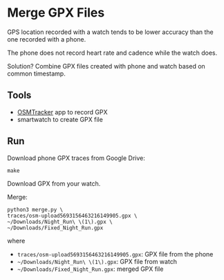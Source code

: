 # Merge GPX Files

GPS location recorded with a watch tends to be lower accuracy than the one recorded with a phone. 

The phone does not record heart rate and cadence while the watch does. 

Solution? Combine GPX files created with phone and watch based on common timestamp.

## Tools

- [OSMTracker](https://wiki.openstreetmap.org/wiki/OSMTracker_(Android)) app to record GPX
- smartwatch to create GPX file

## Run

Download phone GPX traces from Google Drive:

```
make
```

Download GPX from your watch.

Merge:

```
python3 merge.py \
traces/osm-upload5693156463216149905.gpx \
~/Downloads/Night_Run\ \(1\).gpx \
~/Downloads/Fixed_Night_Run.gpx
```

where

- `traces/osm-upload5693156463216149905.gpx`: GPX file from the phone
- `~/Downloads/Night_Run\ \(1\).gpx`: GPX file from watch
- `~/Downloads/Fixed_Night_Run.gpx`: merged GPX file